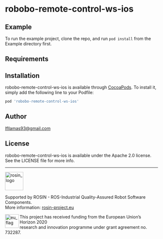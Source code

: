 # robobo-remote-control-ws-ios

<!--
[![Version](https://img.shields.io/cocoapods/v/robobo-remote-control-ws-ios.svg?style=flat)](https://cocoapods.org/pods/robobo-remote-control-ws-ios)
[![License](https://img.shields.io/cocoapods/l/robobo-remote-control-ws-ios.svg?style=flat)](https://github.com/mintforpeople/robobo-remote-control-ws-ios/blob/master/LICENSE)
[![Platform](https://img.shields.io/cocoapods/p/robobo-remote-control-ws-ios.svg?style=flat)](https://cocoapods.org/pods/robobo-remote-control-ws-ios)
-->

## Example

To run the example project, clone the repo, and run `pod install` from the Example directory first.

## Requirements

## Installation

robobo-remote-control-ws-ios is available through [CocoaPods](https://cocoapods.org). To install
it, simply add the following line to your Podfile:

```ruby
pod 'robobo-remote-control-ws-ios'
```

## Author

lfllamas93@gmail.com

## License

robobo-remote-control-ws-ios is available under the Apache 2.0 license. See the LICENSE file for more info.

***
<!-- 
    ROSIN acknowledgement from the ROSIN press kit
    @ https://github.com/rosin-project/press_kit
-->

<a href="http://rosin-project.eu">
  <img src="http://rosin-project.eu/wp-content/uploads/rosin_ack_logo_wide.png" 
       alt="rosin_logo" height="60" >
</a>

Supported by ROSIN - ROS-Industrial Quality-Assured Robot Software Components.  
More information: <a href="http://rosin-project.eu">rosin-project.eu</a>

<img src="http://rosin-project.eu/wp-content/uploads/rosin_eu_flag.jpg" 
     alt="eu_flag" height="45" align="left" >  

This project has received funding from the European Union’s Horizon 2020  
research and innovation programme under grant agreement no. 732287. 
